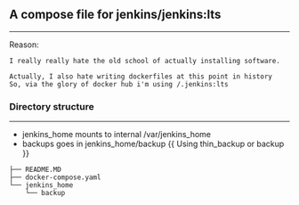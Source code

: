 ## A compose file for jenkins/jenkins:lts

---
Reason: 

``` Well, taking a refresher course on jenkins.  
I really really hate the old school of actually installing software.

Actually, I also hate writing dockerfiles at this point in history 
So, via the glory of docker hub i'm using /.jenkins:lts
```

### Directory structure
---
* jenkins_home mounts to internal /var/jenkins_home
* backups goes in jenkins_home/backup {{ Using thin_backup or backup }} 

``` .
├── README.MD
├── docker-compose.yaml
└── jenkins_home
    └── backup
```

